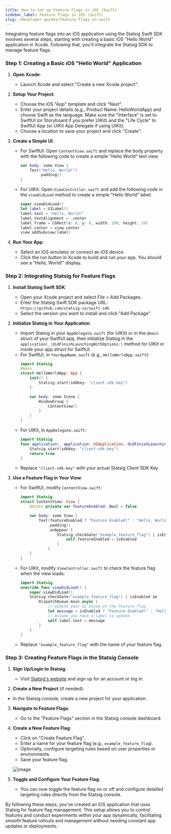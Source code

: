 ```yaml
---
title: How to set up Feature Flags in iOS (Swift)
sidebar_label: Feature Flags in iOS (Swift)
slug: /developer-guides/feature-flags-in-swift
---
```


Integrating feature flags into an iOS application using the Statsig Swift SDK involves several steps, starting with creating a basic iOS "Hello World" application in Xcode. Following that, you'll integrate the Statsig SDK to manage feature flags. 

### Step 1: Creating a Basic iOS "Hello World" Application

1. **Open Xcode**:
   - Launch Xcode and select "Create a new Xcode project".

2. **Setup Your Project**:
   - Choose the iOS "App" template and click "Next".
   - Enter your project details (e.g., Product Name: HelloWorldApp) and choose Swift as the language. Make sure the "Interface" is set to SwiftUI (or Storyboard if you prefer UIKit) and the "Life Cycle" to SwiftUI App (or UIKit App Delegate if using UIKit).
   - Choose a location to save your project and click "Create".

3. **Create a Simple UI**:
   - For SwiftUI: Open `ContentView.swift` and replace the body property with the following code to create a simple "Hello World" text view:
     ```swift
     var body: some View {
         Text("Hello, World!")
             .padding()
     }
     ```
   - For UIKit: Open `ViewController.swift` and add the following code in the `viewDidLoad` method to create a simple "Hello World" label:
     ```swift
     super.viewDidLoad()
     let label = UILabel()
     label.text = "Hello, World!"
     label.textAlignment = .center
     label.frame = CGRect(x: 0, y: 0, width: 200, height: 20)
     label.center = view.center
     view.addSubview(label)
     ```

4. **Run Your App**:
   - Select an iOS simulator or connect an iOS device.
   - Click the run button in Xcode to build and run your app. You should see a "Hello, World!" display.

### Step 2: Integrating Statsig for Feature Flags

1. **Install Statsig Swift SDK**:
   - Open your Xcode project and select File > Add Packages.
   - Enter the Statsig Swift SDK package URL: `https://github.com/statsig-io/swift-sdk`
   - Select the version you want to install and click "Add Package".

2. **Initialize Statsig in Your Application**:
   - Import Statsig in your `AppDelegate.swift` (for UIKit) or in the `@main` struct of your SwiftUI app, then initialize Statsig in the `application(_:didFinishLaunchingWithOptions:)` method for UIKit or inside your app struct for SwiftUI.
   - For SwiftUI, in `YourAppName.swift` (e.g., `HelloWorldApp.swift`):
     ```swift
     import Statsig
     @main
     struct HelloWorldApp: App {
         init() {
             Statsig.start(sdkKey: "client-sdk-key")
         }

         var body: some Scene {
             WindowGroup {
                 ContentView()
             }
         }
     }
     ```
   - For UIKit, in `AppDelegate.swift`:
     ```swift
     import Statsig
     func application(_ application: UIApplication, didFinishLaunchingWithOptions launchOptions: [UIApplication.LaunchOptionsKey: Any]?) -> Bool {
         Statsig.start(sdkKey: "client-sdk-key")
         return true
     }
     ```
   - Replace `"client-sdk-key"` with your actual Statsig Client SDK Key.

3. **Use a Feature Flag in Your View**:
   - For SwiftUI, modify `ContentView.swift`:
     ```swift
     import Statsig
     struct ContentView: View {
         @State private var featureEnabled: Bool = false

         var body: some View {
             Text(featureEnabled ? "Feature Enabled!" : "Hello, World!")
                 .padding()
                 .onAppear {
                     Statsig.checkGate("example_feature_flag") { isEnabled in
                         self.featureEnabled = isEnabled
                     }
                 }
         }
     }
     ```
   - For UIKit, modify `ViewController.swift` to check the feature flag when the view loads:
     ```swift
     import Statsig
     override func viewDidLoad() {
         super.viewDidLoad()
         Statsig.checkGate("example_feature_flag") { isEnabled in
             DispatchQueue.main.async {
                 // Update your UI based on the feature flag
                 let message = isEnabled ? "Feature Enabled!" : "Hello, World!"
                 // Assume you have a label to update
                 self.label.text = message
             }
         }
     }
     ```
   - Replace `"example_feature_flag"` with the name of your feature flag.

### Step 3: Creating Feature Flags in the Statsig Console

1. **Sign Up/Login to Statsig**:
   - Visit [Statsig's website](https://www.statsig.com/) and sign up for an account or log in.

2. **Create a New Project** (if needed):
  

 - In the Statsig console, create a new project for your application.

3. **Navigate to Feature Flags**:
   - Go to the "Feature Flags" section in the Statsig console dashboard.

4. **Create a New Feature Flag**:
   - Click on "Create Feature Flag".
   - Enter a name for your feature flag (e.g., `example_feature_flag`).
   - Optionally, configure targeting rules based on user properties or environments.
   - Save your feature flag.

   ![image](https://github.com/statsig-io/.github/assets/74588208/08e67ba8-b148-4b53-8a7e-ab17e3db4346)

5. **Toggle and Configure Your Feature Flag**:
   - You can now toggle the feature flag on or off and configure detailed targeting rules directly from the Statsig console.

By following these steps, you've created an iOS application that uses Statsig for feature flag management. This setup allows you to control features and conduct experiments within your app dynamically, facilitating smooth feature rollouts and management without needing constant app updates or deployments.